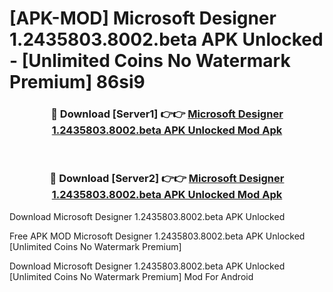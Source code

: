 # [APK-MOD] Microsoft Designer 1.2435803.8002.beta APK Unlocked - [Unlimited Coins No Watermark Premium] 86si9



<div align="center">
<h3>🔴 Download [Server1] 👉👉 <a href="https://momento.my/?title=Microsoft_Designer_1.2435803.8002.beta_APK_Unlocked">Microsoft Designer 1.2435803.8002.beta APK Unlocked Mod Apk</a></h3><br>

<h3>🔴 Download [Server2] 👉👉 <a href="https://momento.my/?title=Microsoft_Designer_1.2435803.8002.beta_APK_Unlocked">Microsoft Designer 1.2435803.8002.beta APK Unlocked Mod Apk</a></h3>
</div>



Download Microsoft Designer 1.2435803.8002.beta APK Unlocked 

Free APK MOD Microsoft Designer 1.2435803.8002.beta APK Unlocked [Unlimited Coins No Watermark Premium]

Download Microsoft Designer 1.2435803.8002.beta APK Unlocked [Unlimited Coins No Watermark Premium] Mod For Android
